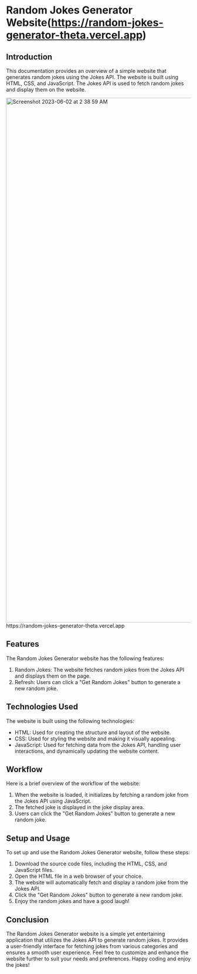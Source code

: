 # Random Jokes Generator Website(https://random-jokes-generator-theta.vercel.app)

## Introduction

This documentation provides an overview of a simple website that generates random jokes using the Jokes API. The website is built using HTML, CSS, and JavaScript. The Jokes API is used to fetch random jokes and display them on the website.

<img width="1431" alt="Screenshot 2023-06-02 at 2 38 59 AM" src="https://github.com/roktim32/random-jokes-generator/assets/57640212/b6cbb0fc-5d63-49b6-bd18-570dd87fe0b5">
https://random-jokes-generator-theta.vercel.app

## Features

The Random Jokes Generator website has the following features:

1. Random Jokes: The website fetches random jokes from the Jokes API and displays them on the page.
2. Refresh: Users can click a "Get Random Jokes" button to generate a new random joke.

## Technologies Used

The website is built using the following technologies:

- HTML: Used for creating the structure and layout of the website.
- CSS: Used for styling the website and making it visually appealing.
- JavaScript: Used for fetching data from the Jokes API, handling user interactions, and dynamically updating the website content.

## Workflow

Here is a brief overview of the workflow of the website:

1. When the website is loaded, it initializes by fetching a random joke from the Jokes API using JavaScript.
2. The fetched joke is displayed in the joke display area.
3. Users can click the "Get Random Jokes" button to generate a new random joke.

## Setup and Usage

To set up and use the Random Jokes Generator website, follow these steps:

1. Download the source code files, including the HTML, CSS, and JavaScript files.
2. Open the HTML file in a web browser of your choice.
3. The website will automatically fetch and display a random joke from the Jokes API.
4. Click the "Get Random Jokes" button to generate a new random joke.
5. Enjoy the random jokes and have a good laugh!

## Conclusion

The Random Jokes Generator website is a simple yet entertaining application that utilizes the Jokes API to generate random jokes. It provides a user-friendly interface for fetching jokes from various categories and ensures a smooth user experience. Feel free to customize and enhance the website further to suit your needs and preferences. Happy coding and enjoy the jokes!
